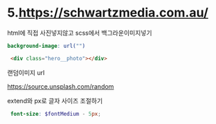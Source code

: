 # 5.https://schwartzmedia.com.au/

html에 직접 사진넣지않고 scss에서 백그라운이미지넣기

```scss
background-image: url("")
```

```html
 <div class="hero__photo"></div>
```

랜덤이미지 url

https://source.unsplash.com/random

extend와 px로 글자 사이즈 조절하기

```scss
 font-size: $fontMedium - 5px;
```

